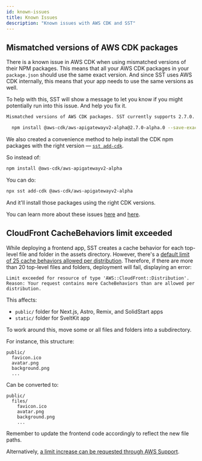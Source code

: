 ```yaml
---
id: known-issues
title: Known Issues
description: "Known issues with AWS CDK and SST"
---
```


## Mismatched versions of AWS CDK packages

There is a known issue in AWS CDK when using mismatched versions of their NPM packages. This means that all your AWS CDK packages in your `package.json` should use the same exact version. And since SST uses AWS CDK internally, this means that your app needs to use the same versions as well.

To help with this, SST will show a message to let you know if you might potentially run into this issue. And help you fix it.

```bash
Mismatched versions of AWS CDK packages. SST currently supports 2.7.0. Fix using:

  npm install @aws-cdk/aws-apigatewayv2-alpha@2.7.0-alpha.0 --save-exact
```

We also created a convenience method to help install the CDK npm packages with the right version — [`sst add-cdk`](packages/sst.md#sst-add-cdk).

So instead of:

```bash
npm install @aws-cdk/aws-apigatewayv2-alpha
```

You can do:

```bash
npx sst add-cdk @aws-cdk/aws-apigatewayv2-alpha
```

And it'll install those packages using the right CDK versions.

You can learn more about these issues [here](https://github.com/aws/aws-cdk/issues/9578) and [here](https://github.com/aws/aws-cdk/issues/542).

## CloudFront CacheBehaviors limit exceeded

While deploying a frontend app, SST creates a cache behavior for each top-level file and folder in the assets directory. However, there's a [default limit of 25 cache behaviors allowed per distribution](https://docs.aws.amazon.com/AmazonCloudFront/latest/DeveloperGuide/cloudfront-limits.html#limits-web-distributions). Therefore, if there are more than 20 top-level files and folders, deployment will fail, displaying an error:

```
Limit exceeded for resource of type 'AWS::CloudFront::Distribution'. Reason: Your request contains more CacheBehaviors than are allowed per distribution.
```

This affects:
- `public/` folder for Next.js, Astro, Remix, and SolidStart apps
- `static/` folder for SveltKit app

To work around this, move some or all files and folders into a subdirectory.

For instance, this structure:
```
public/
  favicon.ico
  avatar.png
  background.png
  ...
```

Can be converted to:
```
public/
  files/
    favicon.ico
    avatar.png
    background.png
    ...
```

Remember to update the frontend code accordingly to reflect the new file paths.

Alternatively, [a limit increase can be requested through AWS Support](https://console.aws.amazon.com/support/home#/case/create?issueType=service-limit-increase&limitType=service-code-cloudfront-distributions).